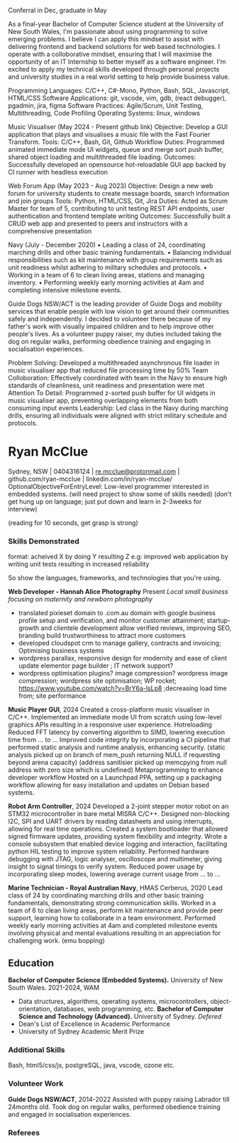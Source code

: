 <!-- SPDX-License-Identifier: zlib-acknowledgement -->

Conferral in Dec, graduate in May

As a final-year Bachelor of Computer Science student at the University of New South Wales, 
I'm passionate about using programming to solve emerging problems.
I believe I can apply this mindset to assist with delivering frontend and backend solutions for web based technologies.
I operate with a colloborative mindset, ensuring that I will maximise the opportunity of an IT Internship to better myself as a software engineer.
I'm excited to apply my technical skills developed through personal projects and university studies in a
real world setting to help provide business value.

Programming Languages: C/C++, C#-Mono, Python, Bash, SQL, Javascript, HTML/CSS
Software Applications: git, vscode, vim, gdb, (react debugger), pgadmin, jira, figma
Software Practices: Agile/Scrum, Unit Testing, Multithreading, Code Profiling
Operating Systems: linux, windows

Music Visualiser (May 2024 - Present github link)
Objective: Develop a GUI application that plays and visualises a music file with the Fast Fourier Transform.
Tools: C/C++, Bash, Git, Github Workflow
Duties: Programmed animated immediate mode UI widgets, queue and merge sort push buffer, shared object loading and multithreaded file loading.
Outcomes: Successfully developed an opensource hot-reloadable GUI app backed by CI runner with headless execution

Web Forum App (May 2023 - Aug 2023)
Objective: Design a new web forum for university students to create message boards, search information and join groups
Tools: Python, HTML/CSS, Git, Jira
Duties: Acted as Scrum Master for team of 5, contributing to unit testing REST API endpoints, user authentication and frontend template writing
Outcomes: Successfully built a CRUD web app and presented to peers and instructors with a comprehensive presentation

Navy (July - December 2020)
• Leading a class of 24, coordinating marching drills and other basic training fundamentals.
• Balancing individual responsibilities such as kit maintenance with group requirements such as unit readiness whilst adhering to military schedules and protocols.
• Working in a team of 6 to clean living areas, stations and managing inventory.
• Performing weekly early morning activities at 4am and completing intensive milestone events.


Guide Dogs NSW/ACT is the leading provider of Guide Dogs and mobility services that enable people with low vision to get around their communities safely and independently.
I decided to volunteer there because of my father's work with visually impaired children and to help improve other people's lives.
As a volunteer puppy raiser, my duties included taking the dog on regular walks, performing obedience training and engaging in socialisation experiences.

Problem Solving: Developed a multithreaded asynchronous file loader in music visualiser app that reduced file processing time by 50%
Team Colloboration: Effectively coordinated with team in the Navy to ensure high standards of cleanliness, unit readiness and presentation were met
Attention To Detail: Programmed z-sorted push buffer for UI widgets in music visualiser app, preventing overlapping elements from both consuming input events 
Leadership: Led class in the Navy during marching drills, ensuring all individuals were aligned with strict military schedule and protocols.


# Ryan McClue
Sydney, NSW | 0404316124 | re.mcclue@protonmail.com | github.com/ryan-mcclue | linkedin.com/in/ryan-mcclue/
OptionalObjectiveForEntryLevel: Low-level programmer interested in embedded systems. 
(will need project to show some of skills needed)
(don't get hung up on language; just put down and learn in 2-3weeks for interview)

(reading for 10 seconds, get grasp is strong)
### Skills Demonstrated 
format: acheived X by doing Y resulting Z
e.g: improved web application by writing unit tests resulting in increased reliability

So show the languages, frameworks, and technologies that you're using. 

**Web Developer - Hannah Alice Photography** Present
*Local small business focusing on maternity and newborn photography*
- translated pixieset domain to .com.au domain with google business profile setup and verification, 
  and monitor customer attainment; startup-growth and clientele development
  allow verified reviews, improving SEO, branding
  build trustworthiness to attract more customers
- developed cloudspot crm to manage gallery, contracts and invoicing; Optimising business systems
- wordpress parallax, responsive design for modernity and ease of client update elementor page builder
   ; IT network support?
- wordpress optimisation plugins? image compression?
  wordpress image compression; 
  wordpress site optimisation; WP rocket; https://www.youtube.com/watch?v=BrY6a-lsLp8
  ;decreasing load time from; site performance 

**Music Player GUI**, 2024
Created a cross-platform music visualiser in C/C++.
Implemented an immediate mode UI from scratch using low-level graphics APIs resulting in a responsive user experience.
Hotreloading
Reduced FFT latency by converting algorithm to SIMD, lowering execution time from ... to ...
Improved code integrity by incorporating a CI pipeline that performed static analysis and runtime analysis, enhancing security.
(static analysis picked up on branch of mem_push returning NULL if requesting beyond arena capacity)
(address sanitisier picked up memcpying from null address with zero size which is undefined)
Metaprogramming to enhance developer workflow
Hosted on a Launchpad PPA, setting up a packaging workflow allowing for easy installation and updates on Debian based systems.

**Robot Arm Controller**, 2024
Developed a 2-joint stepper motor robot on an STM32 microcontroller in bare metal MISRA C/C++.
Designed non-blocking I2C, SPI and UART drivers by reading datasheets and using interrupts, allowing for real time operations.
Created a system bootloader that allowed signed firmware updates, providing system flexibility and integrity.
Wrote a console subsystem that enabled device logging and interaction, facilitating python HIL testing to improve system reliability.
Performed hardware debugging with JTAG, logic analyser, oscilloscope and multimeter, giving insight to signal timings to verify system.
Reduced power usage by incorporating sleep modes, lowering average current usage from ... to ...

**Marine Technician - Royal Australian Navy**, HMAS Cerberus, 2020
Lead class of 24 by coordinating marching drills and other basic training fundamentals,
demonstrating strong communication skills.
Worked in a team of 6 to clean living areas, perform kit maintenance and provide peer support, 
learning how to collaborate in a team environment.
Performed weekly early morning activities at 4am and completed milestone events
involving physical and mental evaluations resulting in an appreciation for challenging work.
(emu bopping)

## Education
**Bachelor of Computer Science (Embedded Systems).** University of New South Wales. 2021-2024, WAM
- Data structures, algorithms, operating systems, microcontrollers, object-orientation, databases, web programming, etc.
**Bachelor of Computer Science and Technology (Advanced).** University of Sydney. *Defered*
- Dean's List of Excellence in Academic Performance
- University of Sydney Academic Merit Prize

<!-- TODO(Ryan): Mention specific technologies as appropriate to job application -->
### Additional Skills
Bash, html5/css/js, postgreSQL, java, vscode, ozone etc. 

### Volunteer Work
**Guide Dogs NSW/ACT**, 2014-2022
Assisted with puppy raising Labrador till 24months old. 
Took dog on regular walks, performed obedience training and engaged in socialisation experiences.

### Referees
